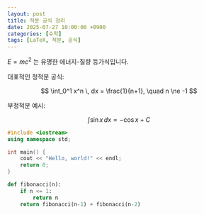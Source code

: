 ```yaml
---
layout: post
title: 적분 공식 정리
date: 2025-07-27 10:00:00 +0900
categories: [수학]
tags: [LaTeX, 적분, 공식]
---
```


$E = mc^2$ 는 유명한 에너지-질량 등가식입니다.

대표적인 정적분 공식:

$$
\int_0^1 x^n \, dx = \frac{1}{n+1}, \quad n \ne -1
$$

부정적분 예시:

$$
\int \sin x \, dx = -\cos x + C
$$

```cpp
#include <iostream>
using namespace std;

int main() {
    cout << "Hello, world!" << endl;
    return 0;
}
```

```python
def fibonacci(n):
    if n <= 1:
        return n
    return fibonacci(n-1) + fibonacci(n-2)
```

